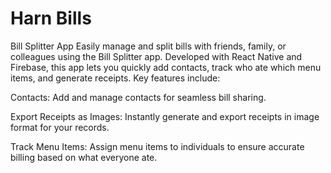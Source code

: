 # Harn Bills

Bill Splitter App
Easily manage and split bills with friends, family, or colleagues using the Bill Splitter app. Developed with React Native and Firebase, this app lets you quickly add contacts, track who ate which menu items, and generate receipts. Key features include:

Contacts: Add and manage contacts for seamless bill sharing.

Export Receipts as Images: Instantly generate and export receipts in image format for your records.

Track Menu Items: Assign menu items to individuals to ensure accurate billing based on what everyone ate.

